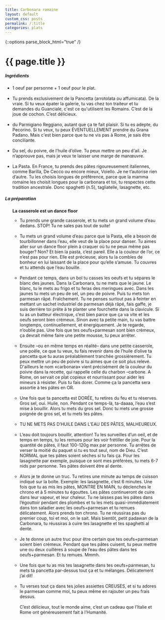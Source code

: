 ```yaml
---
title: Carbonara romaine
layout: default
custom_css: posts
permalink: /:title
categories: plats
---
```


{::options parse_block_html="true" /}

<div id="main" class='content'>

# {{ page.title }}

##### Ingrédients

- 1 oeuf par personne + 1 oeuf pour le plat.<br><br>
- Tu prends exclusivement de la Pancetta (arrotolata ou affumicata). De la vraie.
  Si tu veux épater la galerie, tu vas chez ton traiteur et tu demandes du Guanciale, c'est ce qu'utilisent les Romains.
  C’est de la joue de cochon. C’est délicieux.<br><br>
- du Parmigiano Reggiano, autant que ça te fait plaisir. Si tu es adepte, du Pecorino. Si tu veux, tu peux ÉVENTUELLEMENT prendre du Grana Padano. Mais c'est bien parce que tu ne vis pas à Rome, je sais être conciliante.<br><br>
- Du sel, du poivre, de l’huile d’olive. Tu peux mettre un peu d'ail. Je n’approuve pas, mais je veux te laisser une marge de manœuvre.<br><br>
- La Pasta. En France, tu prends des pâtes rigoureusement italiennes, comme Barilla, De Cecco ou encore mieux, Voiello. Je ne t’autorise rien d’autre. Tu les choisis longues de préférence, parce que la mamma romaine les choisit longues pour la carbonara et toi, tu respectes cette tradition ancestrale. Donc spaghetti (n.5), tagliatelle, lasagnette, etc.

##### La préparation

<ul id="prepa">

<section id="categories" markdown="1">

**La casserole est un dance floor**

- Tu prends une grande casserole, et tu mets un grand volume d’eau dedans.
STOP! Tu ne sales pas tout de suite!<br><br>
- Tu mets un grand volume d’eau parce que la Pasta, elle a besoin de tourbillonner dans l’eau, elle veut de la place pour danser. Tu aimes aller sur un dance floor plein à craquer où tu ne peux même pas bouger? Non? Et bien la pasta, c’est pareil. Elle a la couleur de l’or, ce n’est pas pour rien. Elle est précieuse, alors tu la combles de bonheur en lui laissant de la place pour qu’elle s’amuse. Tu couvres et tu attends que l’eau bouille.<br><br>
- Pendant ce temps, dans un bol tu casses les oeufs et tu sépares le blanc des jaunes. Dans la Carbonara, tu ne mets que le jaune. Le blanc, tu le mets au frigo et tu feras des meringues avec. Dans les jaunes tu mets un peu de sel, un peu de poivre. Puis tu mets ton parmesan râpé. Fraîchement. Tu ne penses surtout pas à feinter en mettant un sachet industriel de parmesan déjà râpé, fais gaffe, je suis derrière toi prête à te planter une fourchette dans la clavicule.
Si tu as un batteur électrique, c’est bien parce que ça va vite et les oeufs seront bien crémeux. Sinon avec ta petite main, tu vas battre longtemps, continuellement, et énergiquement. Je te regarde, n’oublie pas. Une fois que tes oeufs+parmesan sont bien crémeux, ça devrait même faire une petite mousse, tu peux arrêter.<br><br>
- Ensuite –ou en même temps en réalité– dans une petite casserole, une poêle, ce que tu veux, tu fais revenir dans de l’huile d’olive ta pancetta que tu auras préalablement tranchée grossièrement. Tu peux mettre un peu de poivre si tu aimes que ce soit plus relevé. D'ailleurs le nom «carbonara» vient précisément de la couleur du poivre dans la recette, qui rappelle celle du charbon –carbone. A Rome, on servait ce plat copieux et nourrissant pour aider les mineurs à résister.
Puis tu fais dorer. Comme ça la pancetta sera assortie à tes pâtes en OR.<br><br>
- Une fois que ta pancetta est DORÉE, tu retires du feu et tu réserves.
Gros sel, oui. Huile, non.
Pendant ce temps-là, ta-daaaa, l’eau s’est mise à bouillir. Alors tu mets du gros sel.
Donc tu mets une grosse poignée de gros sel, et tu mets tes pâtes.<br><br>
- TU NE METS PAS D’HUILE DANS L’EAU DES PÂTES, MALHEUREUX.<br><br>
- L’eau doit toujours bouillir, attention! Tu les surveilles d’un oeil, et de temps en temps, tu les remues pour les voir frétiller de joie.
Pour la quantité de pâtes, il faut 100-120g max par personne. Tu arrêtes de verser la moitié du paquet si tu es tout seul, nom de Dieu. C’est NORMAL que tes pâtes soient sèches si tu fais ça. Pour les lasagnette par exemple, puisque ce sont mes préférées, tu mets 6-7 nids par personne.
Tes pâtes doivent être al dente.<br><br>
- Alors je te donne un truc. Tu retires une minute au temps de cuisson indiqué sur la boîte. Exemple: les lasagnette, c’est 6 minutes. Une fois que tu as mis les pâtes, MONTRE EN MAIN, tu déclenches le chrono et à 5 minutes tu égouttes. Les pâtes continueront de cuire dans leur vapeur, et leur chaleur. Tu ne laisses pas les pâtes dans l’égouttoir pendant des plombes et tu les mets quasi-immédiatement dans ton saladier avec les oeufs+parmesan et tu remues délicatement.
Alors prends ton chrono. Tu ne réussiras pas du premier coup, toi et moi, on le sait. Mais bientôt, petit padawan de la Carbonara, tu réussiras à cuire tes lasagnette et tes spaghetti al dente.<br><br>
- Je te donne un autre truc pour être certain que tes oeufs+parmesan soient bien crémeux. Pendant que tes pâtes cuisent, tu peux mettre une ou deux cuillères à soupe de l’eau des pâtes dans tes oeufs+parmesan. Et tu remues. Mmmh.<br><br>
- Une fois que tu as mis tes lasagnette dans tes oeufs+parmesan, tu mets ta pancetta par-dessus tout ça et tu mélanges. Délicatement j’ai dit!<br><br>
- Tu verses tout ça dans tes jolies assiettes CREUSES, et si tu adores le parmesan comme moi, tu peux même en rajouter un peu frais dessus.<br><br>
C’est délicieux, tout le monde aime, c’est un cadeau que l’Italie et Rome ont généreusement fait à l’Humanité.

</section>

</ul>

</div>